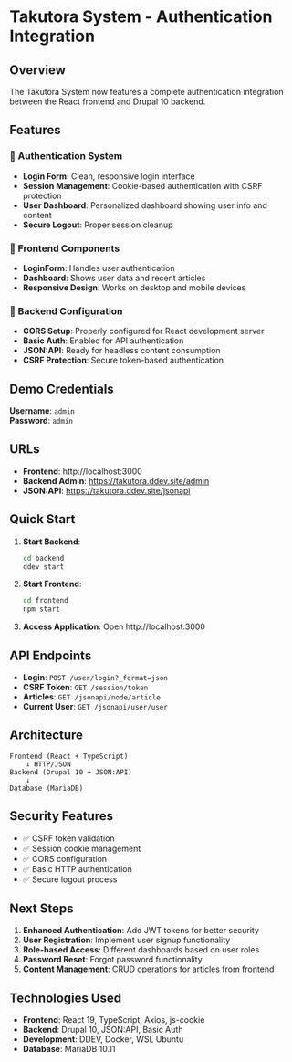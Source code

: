 # Takutora System - Authentication Integration

## Overview
The Takutora System now features a complete authentication integration between the React frontend and Drupal 10 backend.

## Features

### 🔐 Authentication System
- **Login Form**: Clean, responsive login interface
- **Session Management**: Cookie-based authentication with CSRF protection
- **User Dashboard**: Personalized dashboard showing user info and content
- **Secure Logout**: Proper session cleanup

### 📱 Frontend Components
- **LoginForm**: Handles user authentication
- **Dashboard**: Shows user data and recent articles
- **Responsive Design**: Works on desktop and mobile devices

### 🔧 Backend Configuration
- **CORS Setup**: Properly configured for React development server
- **Basic Auth**: Enabled for API authentication
- **JSON:API**: Ready for headless content consumption
- **CSRF Protection**: Secure token-based authentication

## Demo Credentials

**Username**: `admin`  
**Password**: `admin`

## URLs

- **Frontend**: http://localhost:3000
- **Backend Admin**: https://takutora.ddev.site/admin
- **JSON:API**: https://takutora.ddev.site/jsonapi

## Quick Start

1. **Start Backend**:
   ```bash
   cd backend
   ddev start
   ```

2. **Start Frontend**:
   ```bash
   cd frontend
   npm start
   ```

3. **Access Application**: Open http://localhost:3000

## API Endpoints

- **Login**: `POST /user/login?_format=json`
- **CSRF Token**: `GET /session/token`
- **Articles**: `GET /jsonapi/node/article`
- **Current User**: `GET /jsonapi/user/user`

## Architecture

```
Frontend (React + TypeScript)
    ↓ HTTP/JSON
Backend (Drupal 10 + JSON:API)
    ↓ 
Database (MariaDB)
```

## Security Features

- ✅ CSRF token validation
- ✅ Session cookie management
- ✅ CORS configuration
- ✅ Basic HTTP authentication
- ✅ Secure logout process

## Next Steps

1. **Enhanced Authentication**: Add JWT tokens for better security
2. **User Registration**: Implement user signup functionality
3. **Role-based Access**: Different dashboards based on user roles
4. **Password Reset**: Forgot password functionality
5. **Content Management**: CRUD operations for articles from frontend

## Technologies Used

- **Frontend**: React 19, TypeScript, Axios, js-cookie
- **Backend**: Drupal 10, JSON:API, Basic Auth
- **Development**: DDEV, Docker, WSL Ubuntu
- **Database**: MariaDB 10.11
